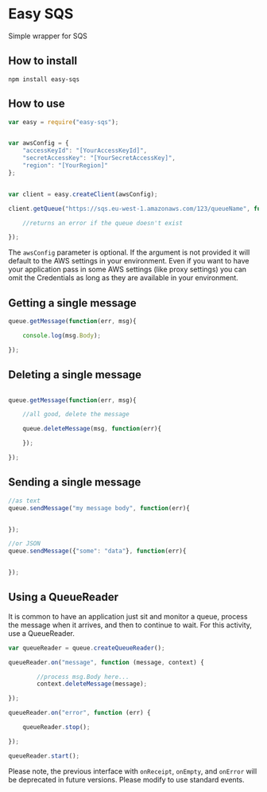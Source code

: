 
# Easy SQS

Simple wrapper for SQS

## How to install

```
npm install easy-sqs

```

## How to use

```js
var easy = require("easy-sqs");


var awsConfig = {
	"accessKeyId": "[YourAccessKeyId]",
	"secretAccessKey": "[YourSecretAccessKey]",
	"region": "[YourRegion]"
};


var client = easy.createClient(awsConfig);

client.getQueue("https://sqs.eu-west-1.amazonaws.com/123/queueName", function(err, queue){

	//returns an error if the queue doesn't exist

});
```
The ```awsConfig``` parameter is optional. If the argument is not provided it will default to the AWS settings in your environment. Even if you want to have your application pass in some AWS settings (like proxy settings) you can omit the Credentials as long as they are available in your environment.

## Getting a single message

```js
queue.getMessage(function(err, msg){

	console.log(msg.Body);

});


```
## Deleting a single message

```js

queue.getMessage(function(err, msg){

	//all good, delete the message

	queue.deleteMessage(msg, function(err){

	});

});
```

## Sending a single message

```js
//as text
queue.sendMessage("my message body", function(err){


});

//or JSON
queue.sendMessage({"some": "data"}, function(err){


});

```

## Using a QueueReader

It is common to have an application just sit and monitor a queue, process the message when it arrives, and then to continue to wait. For this activity, use a QueueReader.


```js
var queueReader = queue.createQueueReader();

queueReader.on("message", function (message, context) {

		//process msg.Body here...
		context.deleteMessage(message);

});

queueReader.on("error", function (err) {

    queueReader.stop();

});

queueReader.start();
```
Please note, the previous interface with ```onReceipt```, ```onEmpty```, and ```onError``` will be deprecated in future versions. Please modify to use standard events.
